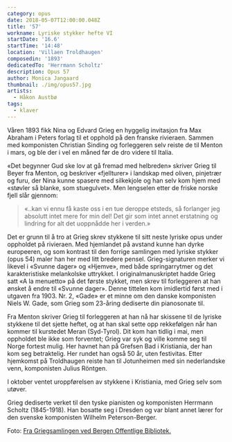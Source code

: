 ```yaml
---
category: opus
date: 2018-05-07T12:00:00.048Z
title: '57'
workname: Lyriske stykker hefte VI
startDate: '16.6'
startTime: '14:48'
location: 'Villaen Troldhaugen'
composedin: '1893'
dedicatedTo: 'Herrmann Scholtz'
description: Opus 57
author: Monica Jangaard
thumbnail: ./img/opus57.jpg
artists:
  - Håkon Austbø
tags:
  - klaver
---
```

Våren 1893 fikk Nina og Edvard Grieg en hyggelig invitasjon fra Max Abraham i Peters forlag til et opphold på den franske rivieraen. Sammen med komponisten Christian Sinding og forleggeren selv reiste de til Menton i mars, og ble der i vel en måned før de dro videre til Italia.

«Det begynner Gud ske lov at gå fremad med helbreden» skriver Grieg til Beyer fra Menton, og beskriver «fjellturer» i landskap med oliven, pinjetrær og furu, der Nina kunne spasere med silkekjole og han selv kom hjem med «støvler så blanke, som stuegulvet». Men lengselen etter de friske norske fjell slår gjennom:

> «..kan vi ennu få kaste oss i en tue deroppe etsteds, så forlanger jeg absolutt intet mere for min del! Det gir som intet annet erstatning og lindring for alt det uoppnådde her i verden.»

Det er grunn til å tro at Grieg skrev stykkene til sitt neste lyriske opus under oppholdet på rivieraen. Med hjemlandet på avstand kunne han dyrke europeeren, og som kontrast til den forrige samlingen med lyriske stykker (opus 54) maler han her med litt bredere pensel. Grieg-signaturen merker vi likevel i «Svunne dager» og «Hjemve», med både springarrytmer og det karakteristiske melankolske uttrykket. I originalmanuskriptet hadde Grieg satt «A la menuetto» på det første stykket, men skrev til forleggeren at han ønsket å endre til «Svunne dager». Denne tittelen kom imidlertid først med i utgaven fra 1903. Nr. 2, «Gade» er et minne om den danske komponisten Niels W. Gade, som Grieg som 23-åring dediserte din pianosonate til.

Fra Menton skriver Grieg til forleggeren at han nå har skissene til de lyriske stykkene til det sjette heftet, og at han skal sette opp rekkefølgen når han kommer til kurstedet Meran (Syd-Tyrol). Dit kom han tidlig i mai, men oppholdet ble ikke som forventet; Grieg var syk og ville komme seg til Norge fortest mulig. Her havnet han på Grefsen Bad i Kristiania, der han kom seg betraktelig. Her rundet han også 50 år, uten festivitas. Etter hjemkomst på Troldhaugen reiste han til Jotunheimen med sin nederlandske venn, komponisten Julius Röntgen.

I oktober ventet uroppførelsen av stykkene i Kristiania, med Grieg selv som utøver.

Grieg dediserte verket til den tyske pianisten og komponisten Herrmann Scholtz (1845-1918). Han bosatte seg i Dresden og var blant annet lærer for den svenske komponisten Wilhelm Peterson-Berger.

Foto: <a href="http://www.bergen.folkebibl.no/cgi-bin/websok-grieg?tnr=201876&kolonner=notems" target="_blank">Fra Griegsamlingen ved Bergen Offentlige Bibliotek.</a>
